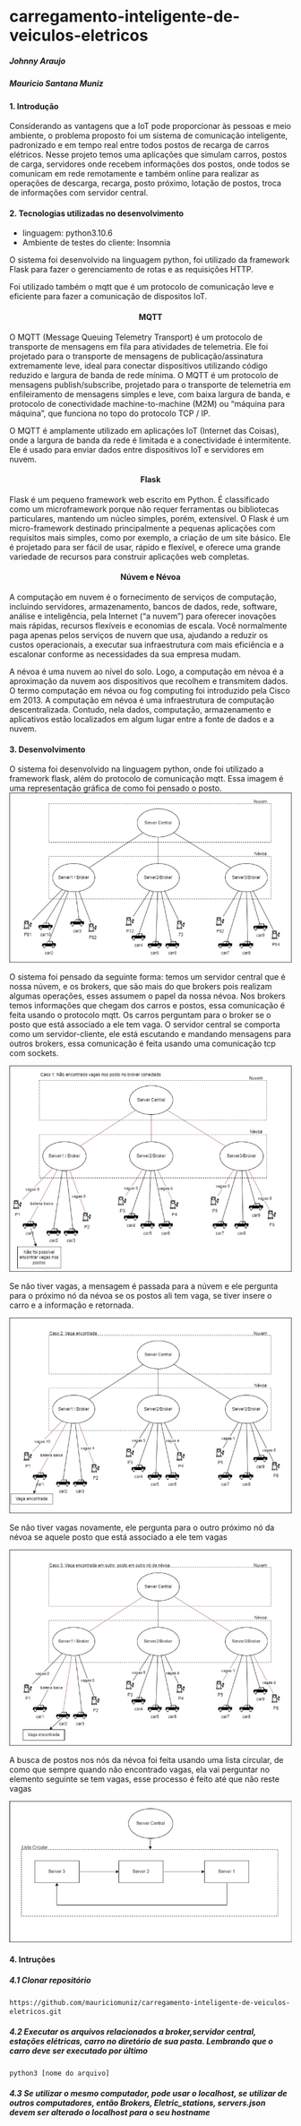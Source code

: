 # carregamento-inteligente-de-veiculos-eletricos
##### Johnny Araujo
##### Mauricio Santana Muniz

#### 1. Introdução
Considerando as vantagens que a IoT pode proporcionar às pessoas e meio ambiente, o problema proposto foi um sistema de comunicação inteligente, padronizado e em tempo real entre todos postos de recarga de carros elétricos. Nesse projeto temos uma aplicações que simulam carros, postos de carga, servidores onde recebem informações dos postos, onde todos se comunicam em rede remotamente e também online para realizar as operações de descarga, recarga, posto próximo, lotação de postos, troca de informações com servidor central. 

#### 2. Tecnologias utilizadas no desenvolvimento
- linguagem: python3.10.6 
- Ambiente de testes do cliente: Insomnia

O sistema foi desenvolvido na linguagem python, foi utilizado da framework Flask para fazer o gerenciamento de rotas e as requisições HTTP.

Foi utilizado também o mqtt que é um protocolo de comunicação leve e eficiente para fazer a comunicação de dispositos IoT.

<h4 align="center" href= "https://aws.amazon.com/what-is/mqtt/?nc1=h_ls">MQTT</h4>
O MQTT (Message Queuing Telemetry Transport) é um protocolo de transporte de mensagens em fila para atividades de telemetria. Ele foi projetado para o transporte de mensagens de publicação/assinatura extremamente leve, ideal para conectar dispositivos utilizando código reduzido e largura de banda de rede mínima. O MQTT é um protocolo de mensagens publish/subscribe, projetado para o transporte de telemetria em enfileiramento de mensagens simples e leve, com baixa largura de banda, e protocolo de conectividade machine-to-machine (M2M) ou “máquina para máquina”, que funciona no topo do protocolo TCP / IP.

O MQTT é amplamente utilizado em aplicações IoT (Internet das Coisas), onde a largura de banda da rede é limitada e a conectividade é intermitente. Ele é usado para enviar dados entre dispositivos IoT e servidores em nuvem.

<h4 align="center" href="https://www.treinaweb.com.br/blog/o-que-e-flask/">Flask</h4>
Flask é um pequeno framework web escrito em Python. É classificado como um microframework porque não requer ferramentas ou bibliotecas particulares, mantendo um núcleo simples, porém, extensível. O Flask é um micro-framework destinado principalmente a pequenas aplicações com requisitos mais simples, como por exemplo, a criação de um site básico. Ele é projetado para ser fácil de usar, rápido e flexível, e oferece uma grande variedade de recursos para construir aplicações web completas.

<h4 align="center" href="https://www.infonova.com.br/cloud/o-que-e-computacao-em-nevoa/">Núvem e Névoa</h4>

A computação em nuvem é o fornecimento de serviços de computação, incluindo servidores, armazenamento, bancos de dados, rede, software, análise e inteligência, pela Internet (“a nuvem”) para oferecer inovações mais rápidas, recursos flexíveis e economias de escala. Você normalmente paga apenas pelos serviços de nuvem que usa, ajudando a reduzir os custos operacionais, a executar sua infraestrutura com mais eficiência e a escalonar conforme as necessidades da sua empresa mudam.

A névoa é uma nuvem ao nível do solo. Logo, a computação em névoa é a aproximação da nuvem aos dispositivos que recolhem e transmitem dados. O termo computação em névoa ou fog computing foi introduzido pela Cisco em 2013. A computação em névoa é uma infraestrutura de computação descentralizada. Contudo, nela dados, computação, armazenamento e aplicativos estão localizados em algum lugar entre a fonte de dados e a nuvem.

#### 3. Desenvolvimento
O sistema foi desenvolvido na linguagem python, onde foi utilizado a framework flask, além do protocolo de comunicação mqtt. 
Essa imagem é uma representação gráfica de como foi pensado o posto.
![1.jpeg](https://github.com/mauriciomuniz/carregamento-inteligente-de-veiculos-eletricos/blob/main/img/1.jpeg)

O sistema foi pensado da seguinte forma: temos um servidor central que é nossa núvem, e os brokers, que são mais do que brokers pois realizam algumas operações, esses assumem o papel da nossa névoa. Nos brokers temos informações que chegam dos carros e postos, essa comunicação é feita usando o protocolo mqtt. Os carros perguntam para o broker se o posto que está associado a ele tem vaga. O servidor central se comporta como um servidor-cliente, ele está escutando e mandando mensagens para outros brokers, essa comunicação é feita usando uma comunicação tcp com sockets.

![2.jpeg](https://github.com/mauriciomuniz/carregamento-inteligente-de-veiculos-eletricos/blob/main/img/2.jpeg)

Se não tiver vagas, a mensagem é passada para a núvem e ele pergunta para o próximo nó da névoa se os postos ali tem vaga, se tiver insere o carro e a informação e retornada.

![4.jpeg](https://github.com/mauriciomuniz/carregamento-inteligente-de-veiculos-eletricos/blob/main/img/4.jpeg)

Se não tiver vagas novamente, ele pergunta para o outro próximo nó da névoa se aquele posto que está associado a ele tem vagas

![3.jpeg](https://github.com/mauriciomuniz/carregamento-inteligente-de-veiculos-eletricos/blob/main/img/3.jpeg)

A busca de postos nos nós da névoa foi feita usando uma lista circular, de como que sempre quando não encontrado vagas, ela vai perguntar no elemento seguinte se tem vagas, esse processo é feito até que não reste vagas

![5.jpeg](https://github.com/mauriciomuniz/carregamento-inteligente-de-veiculos-eletricos/blob/main/img/5.jpeg)
#### 4. Intruções
##### 4.1 Clonar repositório
```
https://github.com/mauriciomuniz/carregamento-inteligente-de-veiculos-eletricos.git
```
##### 4.2 Executar os arquivos relacionados a broker,servidor central, estações elétricas, carro no diretório de sua pasta. Lembrando que o carro deve ser executado por último
```
python3 [nome do arquivo]
```

##### 4.3 Se utilizar o mesmo computador, pode usar o localhost, se utilizar de outros computadores, então Brokers, Eletric_stations, servers.json devem ser alterado o localhost para o seu hostname


